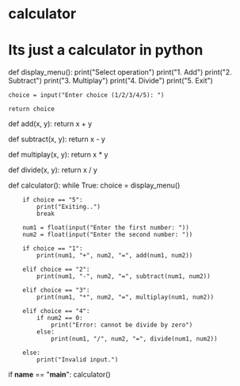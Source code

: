 # calculator
# Its just a calculator in python

def display_menu():
    print("Select operation")
    print("1. Add")
    print("2. Subtract")
    print("3. Multiplay")
    print("4. Divide")
    print("5. Exit")

    choice = input("Enter choice (1/2/3/4/5): ")

    return choice


def add(x, y):
    return x + y

def subtract(x, y):
    return x - y

def multiplay(x, y):
    return x * y

def divide(x, y):
    return x / y

def calculator():
    while True:
        choice = display_menu()

        if choice == "5":
            print("Exiting..")
            break

        num1 = float(input("Enter the first number: "))
        num2 = float(input("Enter the second number: "))

        if choice == "1":
            print(num1, "+", num2, "=", add(num1, num2))

        elif choice == "2":
            print(num1, "-", num2, "=", subtract(num1, num2))

        elif choice == "3":
            print(num1, "*", num2, "=", multiplay(num1, num2))

        elif choice == "4":
            if num2 == 0:
                print("Error: cannot be divide by zero")
            else:
                print(num1, "/", num2, "=", divide(num1, num2))
        
        else:
            print("Invalid input.")

        



if __name__ == "__main__":
    calculator()

